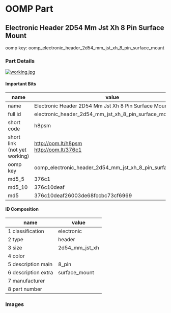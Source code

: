 # OOMP Part  
## Electronic Header 2D54 Mm Jst Xh 8 Pin Surface Mount  
  
oomp key: oomp_electronic_header_2d54_mm_jst_xh_8_pin_surface_mount  
  
### Part Details  
  
[![working.jpg](working_600.jpg)](working.jpg)  
  
#### Important Bits  
| name | value | 
| --- | --- | 
| name | Electronic Header 2D54 Mm Jst Xh 8 Pin Surface Mount | 
| full id | electronic_header_2d54_mm_jst_xh_8_pin_surface_mount | 
| short code | h8psm | 
| short link<br>(not yet working) | http://oom.lt/h8psm<br>http://oom.lt/376c1 | 
| oomp key | oomp_electronic_header_2d54_mm_jst_xh_8_pin_surface_mount | 
| md5_5 | 376c1 | 
| md5_10 | 376c10deaf | 
| md5 | 376c10deaf26003de68fccbc73cf6969 | 
#### ID Composition  
| name | value | 
| --- | --- | 
| 1 classification | electronic | 
| 2 type | header | 
| 3 size | 2d54_mm_jst_xh | 
| 4 color |  | 
| 5 description main | 8_pin | 
| 6 description extra | surface_mount | 
| 7 manufacturer |  | 
| 8 part number |  | 
### Images  
